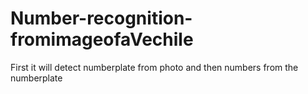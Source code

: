 # Number-recognition-fromimageofaVechile
First it will detect numberplate from photo and then numbers from the numberplate

